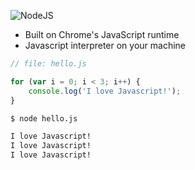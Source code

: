![NodeJS](https://nodejs.org/images/logo.svg)

* Built on Chrome's JavaScript runtime
* Javascript interpreter on your machine

```javascript
// file: hello.js

for (var i = 0; i < 3; i++) {
    console.log('I love Javascript!');
}
```

```bash
$ node hello.js

I love Javascript!
I love Javascript!
I love Javascript!
```
